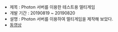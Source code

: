 + 제목 : Photon 서버를 이용한 테스트용 멀티게임
+ 개발 기간 : 20190819 ~ 20190820
+ 설명 : Photon 서버를 이용하여 멀티게임을 제작해 보았다.
+ [동영상](https://youtu.be/0H20E7sbP2A)
